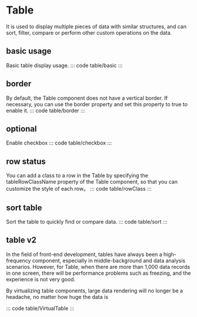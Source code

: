 <script setup>
import basic from 'exam/table/basic.vue'
import checkbox from 'exam/table/checkbox.vue'
import sort from 'exam/table/sort.vue'
import rowClass from 'exam/table/row-class.vue'
import border from 'exam/table/border.vue'
import VirtualTable from 'exam/table/virtual-table.vue'
</script>

# Table

It is used to display multiple pieces of data with similar structures, and can sort, filter, compare or perform other custom operations on the data.

## basic usage

Basic table display usage.
::: code table/basic
<basic></basic>
:::

## border

By default, the Table component does not have a vertical border. If necessary, you can use the border property and set this property to true to enable it.
::: code table/border
<border></border>
:::

## optional

Enable checkbox
::: code table/checkbox
<checkbox></checkbox>
:::

## row status

You can add a class to a row in the Table by specifying the tableRowClassName property of the Table component, so that you can customize the style of each row。
::: code table/rowClass
<rowClass></rowClass>
:::

## sort table

Sort the table to quickly find or compare data.
::: code table/sort
<sort></sort>
:::

## table v2

In the field of front-end development, tables have always been a high-frequency component, especially in middle-background and data analysis scenarios. However, for Table, when there are more than 1,000 data records in one screen, there will be performance problems such as freezing, and the experience is not very good.

By virtualizing table components, large data rendering will no longer be a headache, no matter how huge the data is

::: code table/VirtualTable
<VirtualTable></VirtualTable>
:::

<style>
.h-table {
  width: 652px!important;
  height: 300px!important;
  font-size: 16px!important;
  border-spacing: 0!important;
  border-collapse: collapse!important;
}

.h-table ::-webkit-scrollbar {
  width: 6px!important;
}
.h-table ::-webkit-scrollbar-thumb {
  background-color: #dddee0!important;
  border-radius: 10px!important;
}
.h-table table {
  width: 100%!important;
}
.h-table .h-table--thead {
  width: 100%!important;
}
.h-table .h-table--body {
  position: relative!important;
  width: 100%!important;
  height: inherit!important;
  overflow-y: auto!important;
}
.h-table .h-table--body .h-infinite-list-phantom {
  position: absolute!important;
  top: 0!important;
  right: 0!important;
  left: 0!important;
  z-index: -1 !important;
}
.h-table td,
.h-table th {
  width: 100px!important;
  padding: 6px!important;
  color: #606266!important;
  text-align: center!important;
  border-bottom: 1px solid #ebeef5!important;
}
.h-table thead {
  position: sticky!important;
  top: 0!important;
  z-index: 1!important;
}
.h-table tr {
  height: 50px!important;
}
.h-table tr:hover {
  background-color: #f5f7fa!important;
}
.h-table .parent {
  position: relative!important;
  top: -8px !important;
  left: 3px!important;
  display: inline-flex !important;
  margin: -10px 0 !important;
}
.h-table .child {
  display: flex!important;
  flex-direction: column!important;
  justify-content: space-around !important;
}
.h-table .up {
  display: inline-block !important;
  width: 0!important;
  height: 0!important;
  margin-bottom: 4px!important;
  cursor: pointer!important;
  border: 6px solid transparent!important;
  border-bottom: 6px solid #409eff!important;
}
.h-table .down {
  display: inline-block !important;
  width: 0!important;
  height: 0!important;
  cursor: pointer!important;
  border: 6px solid transparent!important;
  border-top: 6px solid #a8abb2!important;
}
.h-table--border {
  border-right: 1px solid #ebeef5!important;
  border-left: 1px solid #ebeef5!important;
}
.h-table--zebra {
  background-color: #fdf6ec!important;
} 

.vp-doc table {
  display: table !important;
  margin: 0 !important;
  border-collapse: collapse;
}

.vp-doc th, .vp-doc td {
  border: none !important;
  padding: 8 !important;
}
.vp-doc th {
    /* text-align: left; */
    /* font-size: 14px; */
    /* font-weight: 600; */
    /* color: var(--vp-c-text-2); */
    /* background-color: var(--vp-c-bg-soft); */
}
.vp-doc th {
  text-align: left;
  font-size: 16px !important;
  font-weight: 900 !important;
  background-color: #FFFFFF !important;
}

.vp-doc tr:nth-child(2n) {
  background-color: transparent !important;
}
</style>
